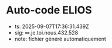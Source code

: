 # Auto-code ELIOS
- ts: 2025-09-07T17:36:31.439Z
- sig: ∞.je.toi.nous.432.528
- note: fichier généré automatiquement